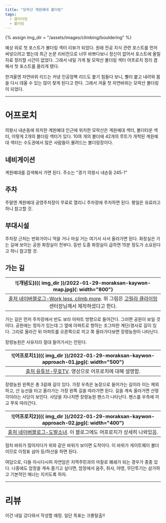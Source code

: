 ```yaml
---
title: "모락산 계원예대 볼더링"
tags:
  - 클라이밍
  - 볼더링
---
```


{% assign img_dir = "/assets/images/climbing/bouldering" %}

예상 외로 첫 포스트가 볼더링 섹터 리뷰가 되었다.
원래 전공 지식 관련 포스트를 먼저 써넣으려고 했는데 최근 논문 리비전으로 너무 바쁘다보니
정신이 없어서 포스트에 올릴 자료 정리할 시간이 없었다.
그래서 내일 가게 될 모락산 볼더링 섹터 어프로치 정리 겸해서 첫 포스트를 올리게 됐다.

한겨울엔 자연바위 리드는 커녕 인공암벽 리드도 붙기 힘들다 보니,
빨리 붙고 내려와 몸을 다시 데울 수 있는 많이 찾게 된다고 한다.
그래서 겨울 첫 자연바위는 모락산 볼더링이 되었다.

---------
# 어프로치

의왕시 내손동에 위치한 계원예대 인근에 위치한 모락산은 계원예대 섹터, 볼더타운 섹터, 이렇게 2개의 볼더링 섹터가 있다.
10여 개의 볼더에 42개의 루트가 개척된 계원예대 섹터는 수도권에서 많은 사람들이 몰려드는 볼더링장이다.

## 네비게이션
계원예대를 검색해서 가면 된다.
주소는 "경기 의왕시 내손동 245-1"

## 주차
주말엔 계원예대 공영주차장이 무료로 열리니 주차장에 주차하면 된다.
평일은 유료라고 하니 참고할 것.

## 부대시설

주차장 근처는 번화가이니 먹을 거나 마실 거는 여기서 사서 올라가면 된다.
화장실은 가는 길에 보이는 공원 화장실이 전부다. 등반 도중 화장실이 급하면 15분 정도가 소요된다고 하니 참고할 것.

## 가는 길

|![개념도]({{ img_dir }}/2022-01-29-moraksan-kaywon-map.jpg){: width="800"}|
|:-----:|
|[출처 네이버블로그-Work less, climb more](https://m.blog.naver.com/andgigs/221114294172). 위 그림은 [고릴라 클라이밍](https://www.instagram.com/gorillaclimbing/) 센터장님께서 제작하셨다고 한다.|

가는 길은 먼저 주차장에서 반도 보라 아파트 방향으로 들어간다. 그러면 공원이 보일 것이다. 공원에는 정자가 있는데 그 옆에 아파트로 향하는 조그마한 계단/경사로 길이 있다.
그리로 올라간 뒤 아파트를 오른쪽으로 끼고 쭉 올라가다보면 장령농원이 나타난다.

장령농원은 사유지라 절대 들어가서는 안된다.


|![어프로치1]({{ img_dir }}/2022-01-29-moraksan-kaywon-approach-01.jpg){: width="500"}|
|:--------:|
|[출처 유튜브-무호TV](https://youtu.be/OuRSvQfz6_I). 영상으로 어프로치에 대해 설명함.|

장령농원 왼쪽은 총 3갈래 길이 있다. 가장 우측은 농장으로 들어가는 길이라 이는 제외하고, 산 능선을 타고 올라가는 가장 왼쪽 길을 따라가면 된다.
길을 계속 올라가면 산령각이라는 사당이 보인다.
사당을 지나치면 장령농원 펜스가 나타난다. 펜스를 우측에 끼고 쭈욱 따라간다.


|![어프로치2]({{ img_dir }}/2022-01-29-moraksan-kaywon-approach-02.jpg){: width="400"}|
|:-----:|
|[출처 네이버블로그-도발소녀](https://blog.naver.com/sclty/221906034591). 이 블로그에도 어프로치가 상세히 나와있음.|

점차 바위가 많아지다가 위와 같은 바위가 보이면 도착이다.
이 바위가 게이트웨이 볼더이므로 이정표 삼아 등/하산을 하면 된다.





여담으로, 다들 아시다시피 자연암은 지역주민과의 마찰로 폐쇄가 되는 경우가 종종 있다.
나중에도 암장을 계속 즐기고 싶다면, 암장에서 음주, 취사, 야영, 무단투기는 삼가하고 기본적인 매너는 지키도록 하자.

-------------
# 리뷰

이건 내일 갔다와서 작성할 예정.
일단 목표는 크롱탈출!!






  
